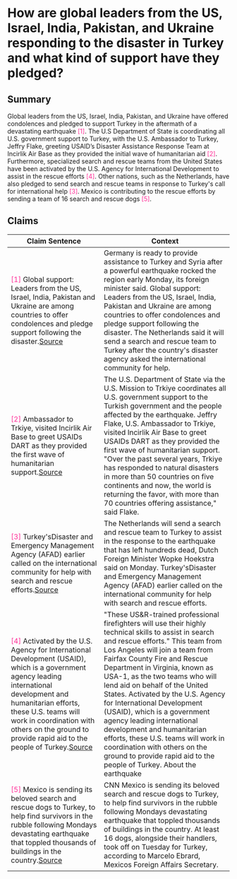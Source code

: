 # How are global leaders from the US, Israel, India, Pakistan, and Ukraine responding to the disaster in Turkey and what kind of support have they pledged?

## Summary
Global leaders from the US, Israel, India, Pakistan, and Ukraine have offered condolences and pledged to support Turkey in the aftermath of a devastating earthquake <font color=#FF3399>[1]</font>. The U.S Department of State is coordinating all U.S. government support to Turkey, with the U.S. Ambassador to Turkey, Jeffry Flake, greeting USAID’s Disaster Assistance Response Team at Incirlik Air Base as they provided the initial wave of humanitarian aid <font color=#FF3399>[2]</font>. Furthermore, specialized search and rescue teams from the United States have been activated by the U.S. Agency for International Development to assist in the rescue efforts <font color=#FF3399>[4]</font>. Other nations, such as the Netherlands, have also pledged to send search and rescue teams in response to Turkey's call for international help <font color=#FF3399>[3]</font>. Mexico is contributing to the rescue efforts by sending a team of 16 search and rescue dogs <font color=#FF3399>[5]</font>.

## Claims
| Claim Sentence | Context |
|---|---|
|<font color=#FF3399>[1]</font> Global support: Leaders from the US, Israel, India, Pakistan and Ukraine are among countries to offer condolences and pledge support following the disaster.<a href="https://www.cnn.com/middleeast/live-news/turkey-earthquake-latest-020623/h_1e001e3c6dd2f40f226875fd19efac72" target="_blank">Source</a>| Germany is ready to provide assistance to Turkey and Syria after a powerful earthquake rocked the region early Monday, its foreign minister said. Global support: Leaders from the US, Israel, India, Pakistan and Ukraine are among countries to offer condolences and pledge support following the disaster. The Netherlands said it will send a search and rescue team to Turkey after the country's disaster agency asked the international community for help.|
|<font color=#FF3399>[2]</font> Ambassador to Trkiye, visited Incirlik Air Base to greet USAIDs DART as they provided the first wave of humanitarian support.<a href="https://www.incirlik.af.mil/News/Article-Display/Article/3292036/urban-search-and-rescue-teams-arrive-at-incirlik-air-base/" target="_blank">Source</a>| The U.S. Department of State via the U.S. Mission to Trkiye coordinates all U.S. government support to the Turkish government and the people affected by the earthquake. Jeffry Flake, U.S. Ambassador to Trkiye, visited Incirlik Air Base to greet USAIDs DART as they provided the first wave of humanitarian support. "Over the past several years, Trkiye has responded to natural disasters in more than 50 countries on five continents and now, the world is returning the favor, with more than 70 countries offering assistance," said Flake.|
|<font color=#FF3399>[3]</font> Turkey'sDisaster and Emergency Management Agency (AFAD) earlier called on the international community for help with search and rescue efforts.<a href="https://www.cnn.com/middleeast/live-news/turkey-earthquake-latest-020623/h_d5379cd77c9c5bb7f2c21b64101f1d8c" target="_blank">Source</a>| The Netherlands will send a search and rescue team to Turkey to assist in the response to the earthquake that has left hundreds dead, Dutch Foreign Minister Wopke Hoekstra said on Monday. Turkey'sDisaster and Emergency Management Agency (AFAD) earlier called on the international community for help with search and rescue efforts.|
|<font color=#FF3399>[4]</font> Activated by the U.S. Agency for International Development (USAID), which is a government agency leading international development and humanitarian efforts, these U.S. teams will work in coordination with others on the ground to provide rapid aid to the people of Turkey.<a href="https://news.caloes.ca.gov/california-sends-highly-specialized-search-and-rescue-unit-to-support-efforts-in-wake-of-turkey-earthquake/" target="_blank">Source</a>| "These US&R-trained professional firefighters will use their highly technical skills to assist in search and rescue efforts." This team from Los Angeles will join a team from Fairfax County Fire and Rescue Department in Virginia, known as USA-1, as the two teams who will lend aid on behalf of the United States. Activated by the U.S. Agency for International Development (USAID), which is a government agency leading international development and humanitarian efforts, these U.S. teams will work in coordination with others on the ground to provide rapid aid to the people of Turkey. About the earthquake|
|<font color=#FF3399>[5]</font> Mexico is sending its beloved search and rescue dogs to Turkey, to help find survivors in the rubble following Mondays devastating earthquake that toppled thousands of buildings in the country.<a href="https://www.cnn.com/2023/02/07/americas/mexico-rescue-dogs-turkey-intl-latam/index.html" target="_blank">Source</a>| CNN Mexico is sending its beloved search and rescue dogs to Turkey, to help find survivors in the rubble following Mondays devastating earthquake that toppled thousands of buildings in the country. At least 16 dogs, alongside their handlers, took off on Tuesday for Turkey, according to Marcelo Ebrard, Mexicos Foreign Affairs Secretary.|
